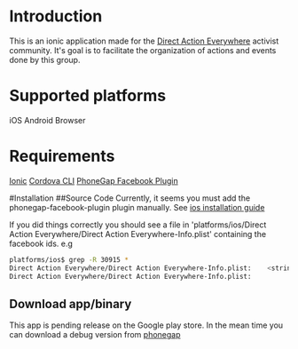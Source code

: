 # Introduction

This is an ionic application made for the [Direct Action Everywhere](http://www.directactioneverywhere.com) activist community.  It's goal is to facilitate the organization of actions and events done by this group.

# Supported platforms
iOS
Android
Browser

# Requirements
[Ionic](http://ionicframework.com)
[Cordova CLI](http://cordova.apache.org/docs/en/3.5.0/guide_cli_index.md.html)
[PhoneGap Facebook Plugin](https://github.com/Wizcorp/phonegap-facebook-plugin)

#Installation
##Source Code
Currently, it seems you must add the phonegap-facebook-plugin plugin manually.
See [ios installation guide](https://github.com/Wizcorp/phonegap-facebook-plugin/blob/master/platforms/ios/README.md)

If you did things correctly you should see a file in 'platforms/ios/Direct Action Everywhere/Direct Action Everywhere-Info.plist' containing the facebook ids.
e.g
```sh
platforms/ios$ grep -R 30915 *
Direct Action Everywhere/Direct Action Everywhere-Info.plist:    <string>630915116944951</string>
Direct Action Everywhere/Direct Action Everywhere-Info.plist:          <string>fb630915116944951</string>
```

## Download app/binary

This app is pending release on the Google play store.
In the mean time you can download a debug version from [phonegap](https://build.phonegap.com/apps/962836)
